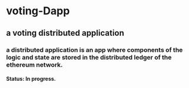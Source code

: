 # voting-Dapp

## a voting distributed application

### a distributed application is an app where components of the logic and state are stored in the distributed ledger of the ethereum network.

#### Status: In progress.

